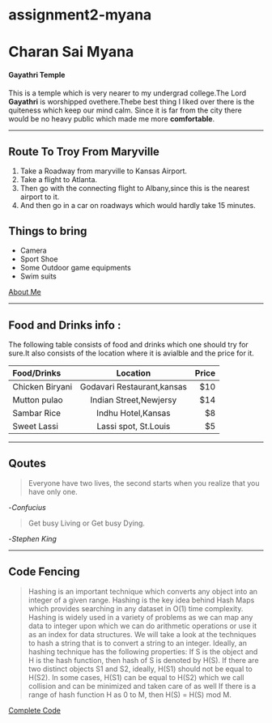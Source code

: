 # assignment2-myana

# Charan Sai Myana

#### Gayathri Temple

This is a temple which is very nearer to my undergrad college.The Lord **Gayathri** is worshipped ovethere.Thebe best thing I liked over there is the quiteness which keep our mind calm. Since it is far from the city there would be no heavy public which made me more **comfortable**.


***

## Route To Troy From Maryville

1. Take a Roadway from maryville to Kansas Airport.
2. Take a flight to Atlanta.
3. Then go with the connecting flight to Albany,since this is the nearest airport to it.
4. And then go in a car on roadways which would hardly take 15 minutes.

## Things to bring

- Camera
- Sport Shoe
- Some Outdoor game equipments
- Swim suits


[About Me](/AboutMe.md)

***

 ## Food and Drinks info :

The following table consists of food and drinks which one should try for sure.It also consists of the location where it is avialble and the price for it.

| Food/Drinks      | Location                      | Price         |
| :---             |    :----:                     |          ---: |
| Chicken Biryani  | Godavari Restaurant,kansas    | $10           |
| Mutton pulao     | Indian Street,Newjersy        | $14           |
| Sambar Rice      | Indhu Hotel,Kansas            | $8            |
| Sweet Lassi      | Lassi spot, St.Louis          | $5            |


***

## Qoutes

> Everyone have two lives, the second starts when you realize that you have only one.

 -*Confucius*


> Get busy Living or Get busy Dying.

 -*Stephen King*

 ***

 ## Code Fencing


> Hashing is an important technique which converts any object into an integer of a given range. Hashing is the key idea behind Hash Maps which provides searching in any dataset in O(1) time complexity. Hashing is widely used in a variety of problems as we can map any data to integer upon which we can do arithmetic operations or use it as an index for data structures. We will take a look at the techniques to hash a string that is to convert a string to an integer.
Ideally, an hashing technique has the following properties:
If S is the object and H is the hash function, then hash of S is denoted by H(S).
If there are two distinct objects S1 and S2, ideally, H(S1) should not be equal to H(S2).
In some cases, H(S1) can be equal to H(S2) which we call collision and can be minimized and taken care of as well
If there is a range of hash function H as 0 to M, then H(S) = H(S) mod M.

[Complete Code](https://cp-algorithms.com/string/string-hashing.html)










